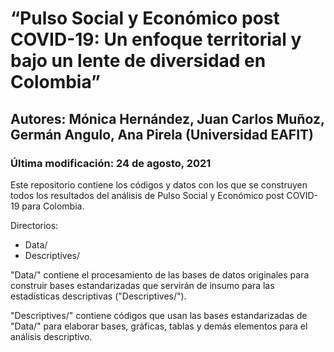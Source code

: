# “Pulso Social y Económico post COVID-19: Un enfoque territorial y bajo un lente de diversidad en Colombia”
## Autores: Mónica Hernández, Juan Carlos Muñoz, Germán Angulo, Ana Pirela (Universidad EAFIT)
### Última modificación: 24 de agosto, 2021

Este repositorio contiene los códigos y datos con los que se construyen todos los resultados del análisis de Pulso Social y Económico post COVID-19 para Colombia.

Directorios:
  * Data/
  * Descriptives/
  
"Data/" contiene el procesamiento de las bases de datos originales para construir bases estandarizadas que servirán de insumo para las estadísticas descriptivas ("Descriptives/").

"Descriptives/" contiene códigos que usan las bases estandarizadas de "Data/" para elaborar bases, gráficas, tablas y demás elementos para el análisis descriptivo.